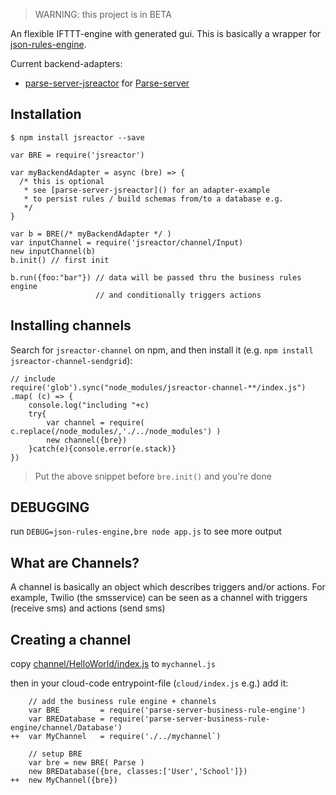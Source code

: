 > WARNING: this project is in BETA

An flexible IFTTT-engine with generated gui. 
This is basically a wrapper for [json-rules-engine](https://npmjs.com/package/json-rules-engine).

Current backend-adapters:

* [parse-server-jsreactor]() for [Parse-server]()

## Installation

    $ npm install jsreactor --save

```
var BRE = require('jsreactor')

var myBackendAdapter = async (bre) => {
  /* this is optional
   * see [parse-server-jsreactor]() for an adapter-example
   * to persist rules / build schemas from/to a database e.g.
   */
}

var b = BRE(/* myBackendAdapter */ )
var inputChannel = require('jsreactor/channel/Input)
new inputChannel(b)
b.init() // first init
    
b.run({foo:"bar"}) // data will be passed thru the business rules engine
                   // and conditionally triggers actions
```

## Installing channels

Search for `jsreactor-channel` on npm, and then install it (e.g. `npm install jsreactor-channel-sendgrid`):

```
// include
require('glob').sync("node_modules/jsreactor-channel-**/index.js")
.map( (c) => {
    console.log("including "+c)
    try{
        var channel = require( c.replace(/node_modules/,'./../node_modules') )  
        new channel({bre})
    }catch(e){console.error(e.stack)}   
})
```

> Put the above snippet before `bre.init()` and you're done

## DEBUGGING

run `DEBUG=json-rules-engine,bre node app.js` to see more output

## What are Channels?

A channel is basically an object which describes triggers and/or actions.
For example, Twilio (the smsservice) can be seen as a channel with triggers (receive sms) and actions (send sms)

## Creating a channel

copy [channel/HelloWorld/index.js](https://github.com/coderofsalvation/jsreactor/blob/master/channel/HelloWorld/index.js) to `mychannel.js`

then in your cloud-code entrypoint-file (`cloud/index.js` e.g.) add it:

```
    // add the business rule engine + channels
    var BRE         = require('parse-server-business-rule-engine')
    var BREDatabase = require('parse-server-business-rule-engine/channel/Database')
++  var MyChannel   = require('./../mychannel`)
    
    // setup BRE
    var bre = new BRE( Parse )
    new BREDatabase({bre, classes:['User','School']})
++  new MyChannel({bre})
```
    
